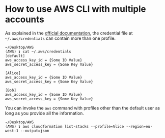 # How to use AWS CLI with multiple accounts

As explained in the [official documentation](https://docs.aws.amazon.com/cli/latest/userguide/cli-multiple-profiles.html), the credential file at `~/.aws/credentials` can contain more than one profile.

```console
~/Desktop/AWS
(AWS) ❯ cat ~/.aws/credentials
[default]
aws_access_key_id = {Some ID Value}
aws_secret_access_key = {Some Key Value}

[Alice]
aws_access_key_id = {Some ID Value}
aws_secret_access_key = {Some Key Value}

[Bob]
aws_access_key_id = {Some ID Value}
aws_secret_access_key = {Some Key Value}
```

You can invoke the `aws` command with profiles other than the default user as long as you provide all the information.

```console
~/Desktop/AWS
(AWS) ❯ aws cloudformation list-stacks --profile=Alice --region=eu-west-1 --output=json
```
